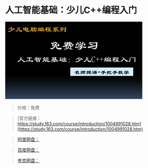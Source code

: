 # 人工智能基础：少儿C++编程入门

![img](../../../assets/study163/free/C88FA7FDF8F0D8E2EB95B788621BD083.jpg)

> 价格：免费

> [官方链接：https://study.163.com/course/introduction/1004991028.htm](https://study.163.com/course/introduction/1004991028.htm)

> [阿里网盘：]()

> [百度网盘：]()

> [夸克网盘：]()
